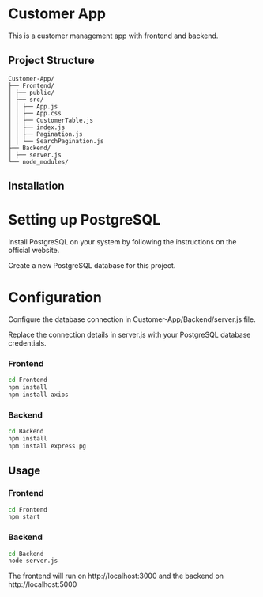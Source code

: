 # Customer App

This is a customer management app with frontend and backend.

## Project Structure

```
Customer-App/
├── Frontend/
│ ├── public/
│ ├── src/
│ │ ├── App.js
│ │ ├── App.css
│ │ ├── CustomerTable.js
│ │ ├── index.js
│ │ ├── Pagination.js
│ │ └── SearchPagination.js
├── Backend/
│ ├── server.js
└── node_modules/
```


## Installation

# Setting up PostgreSQL
Install PostgreSQL on your system by following the instructions on the official website.

Create a new PostgreSQL database for this project.

# Configuration
Configure the database connection in Customer-App/Backend/server.js file.

Replace the connection details in server.js with your PostgreSQL database credentials.

### Frontend

```bash
cd Frontend
npm install
npm install axios
```

### Backend

```bash 
cd Backend
npm install
npm install express pg
```

## Usage

### Frontend

```bash
cd Frontend 
npm start
```

### Backend

```bash
cd Backend
node server.js
```

The frontend will run on http://localhost:3000 and the backend on http://localhost:5000


